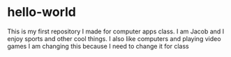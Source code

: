 # hello-world
This is my first repository I made for computer apps class.
I am Jacob and I enjoy sports and other cool things.
I also like computers and playing video games
I am changing this because I need to change it for class
